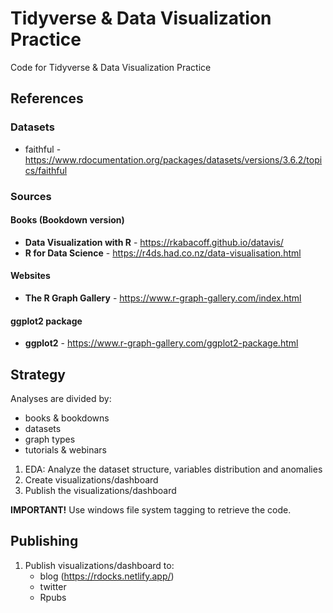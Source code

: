 # Tidyverse & Data Visualization Practice
Code for Tidyverse & Data Visualization Practice

## References

### Datasets
* faithful - https://www.rdocumentation.org/packages/datasets/versions/3.6.2/topics/faithful

### Sources
#### Books (Bookdown version)
* **Data Visualization with R** - https://rkabacoff.github.io/datavis/
* **R for Data Science** - https://r4ds.had.co.nz/data-visualisation.html
#### Websites
* **The R Graph Gallery** - https://www.r-graph-gallery.com/index.html
#### ggplot2 package 
* **ggplot2** - https://www.r-graph-gallery.com/ggplot2-package.html

## Strategy
Analyses are divided by:  
* books & bookdowns
* datasets
* graph types
* tutorials & webinars

1. EDA: Analyze the dataset structure, variables distribution and anomalies  
2. Create visualizations/dashboard
3. Publish the visualizations/dashboard

**IMPORTANT!** Use windows file system tagging to retrieve the code. 

## Publishing
1. Publish visualizations/dashboard to:
    + blog (https://rdocks.netlify.app/)
    + twitter
    + Rpubs


